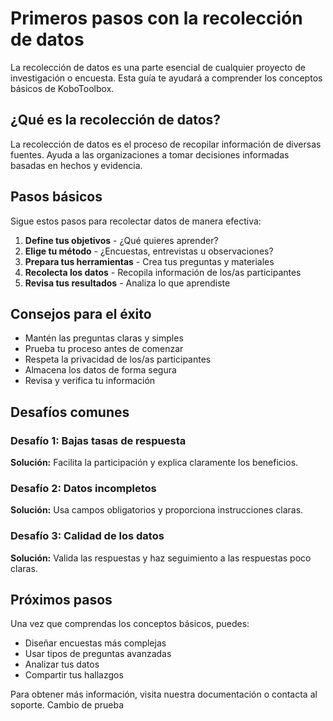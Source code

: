 # Primeros pasos con la recolección de datos

La recolección de datos es una parte esencial de cualquier proyecto de investigación o encuesta. Esta guía te ayudará a comprender los conceptos básicos de KoboToolbox.

## ¿Qué es la recolección de datos?

La recolección de datos es el proceso de recopilar información de diversas fuentes. Ayuda a las organizaciones a tomar decisiones informadas basadas en hechos y evidencia.

## Pasos básicos

Sigue estos pasos para recolectar datos de manera efectiva:

1. **Define tus objetivos** - ¿Qué quieres aprender?
2. **Elige tu método** - ¿Encuestas, entrevistas u observaciones?
3. **Prepara tus herramientas** - Crea tus preguntas y materiales
4. **Recolecta los datos** - Recopila información de los/as participantes
5. **Revisa tus resultados** - Analiza lo que aprendiste

## Consejos para el éxito

- Mantén las preguntas claras y simples
- Prueba tu proceso antes de comenzar
- Respeta la privacidad de los/as participantes
- Almacena los datos de forma segura
- Revisa y verifica tu información

## Desafíos comunes

### Desafío 1: Bajas tasas de respuesta
**Solución:** Facilita la participación y explica claramente los beneficios.

### Desafío 2: Datos incompletos
**Solución:** Usa campos obligatorios y proporciona instrucciones claras.

### Desafío 3: Calidad de los datos
**Solución:** Valida las respuestas y haz seguimiento a las respuestas poco claras.

## Próximos pasos

Una vez que comprendas los conceptos básicos, puedes:
- Diseñar encuestas más complejas
- Usar tipos de preguntas avanzadas
- Analizar tus datos
- Compartir tus hallazgos

Para obtener más información, visita nuestra documentación o contacta al soporte.
Cambio de prueba